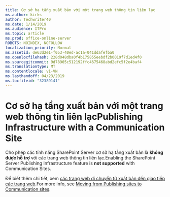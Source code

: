 ```yaml
---
title: Cơ sở hạ tầng xuất bản với một trang web thông tin liên lạc
ms.author: kirks
author: Techwriter40
ms.date: 1/14/2019
ms.audience: ITPro
ms.topic: article
ms.prod: office-online-server
ROBOTS: NOINDEX, NOFOLLOW
localization_priority: Normal
ms.assetid: de63d2e1-f053-40ed-ac1a-041ddafefba0
ms.openlocfilehash: 228d048dba0f4b175855eebdf2b0019f7d1ed4f0
ms.sourcegitcommit: 9d78905c512192ffc4675468abd2efc5f2e4baf4
ms.translationtype: MT
ms.contentlocale: vi-VN
ms.lasthandoff: 04/23/2019
ms.locfileid: "32389141"
---
```

# <a name="publishing-infrastructure-with-a-communication-site"></a><span data-ttu-id="a1598-102">Cơ sở hạ tầng xuất bản với một trang web thông tin liên lạc</span><span class="sxs-lookup"><span data-stu-id="a1598-102">Publishing Infrastructure with a Communication Site</span></span>


<span data-ttu-id="a1598-103">Cho phép các tính năng SharePoint Server cơ sở hạ tầng xuất bản là **không được hỗ trợ** với các trang web thông tin liên lạc.</span><span class="sxs-lookup"><span data-stu-id="a1598-103">Enabling the SharePoint Server Publishing Infrastructure feature is **not supported** with Communication Sites.</span></span> 
  
<span data-ttu-id="a1598-104">Để biết thêm chi tiết, xem [các trang web di chuyển từ xuất bản đến giao tiếp các trang web](https://docs.microsoft.com/sharepoint/publishing-sites-classic-to-modern-experience).</span><span class="sxs-lookup"><span data-stu-id="a1598-104">For more info, see [Moving from Publishing sites to Communication sites](https://docs.microsoft.com/sharepoint/publishing-sites-classic-to-modern-experience).</span></span> 
  

